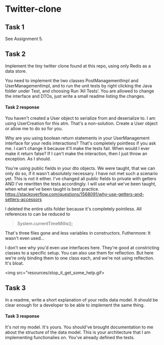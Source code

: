 # Twitter-clone
## Task 1
See Assignment 5.

## Task 2
Implement the tiny twitter clone found at this repo, using only Redis as a data store.

You need to implement the two classes PostManagementImpl and UserManagementImpl, and to run the unit tests by right clicking the Java folder under Test, and choosing Run ‘All Tests’.
You are allowed to change the interface and DTOs, just write a small readme listing the changes.

#### Task 2 response
You haven't created a User object to serialize from and deserialize to. I am using UserCreation for this atm. That's a non-solution. Create a User object or allow me to do so for you.

Why are you using boolean return statements in your UserManagement interface for your redis interactions? That's completely pointless if you ask me. I can't change it because it'll make the tests fail. When would I ever make it return false? If I can't make the interaction, then I just throw an exception. As I should.

You're using public fields in your dto objects. We were taught, that we can only do so, if it wasn't absolutely necessary. I have not met such a scenario yet. This is not it either. I've changed all public fields to private with getters AND I've rewritten the tests accordingly. I will use what we've been taught, when what we've been taught is best practice.
https://stackoverflow.com/questions/1568091/why-use-getters-and-setters-accessors 

I deleted the entire utils folder because it's completely pointless. All references to can be reduced to 
> System.currentTimeMillis();

That's three files gone and less variables in constructors. Futhermore: It wasn't even used...

I don't see why you'd even use interfaces here. They're good at constricting classes to a specific setup. You can also use them for reflection. But here we're only binding them to one class each, and we're not using reflection. It's bloat.

<img src="resources/stop_it_get_some_help.gif>

## Task 3
In a readme, write a short explanation of your redis data model. It should be clear enough for a developer to be able to implement the same thing.

#### Task 3 response
It's not my model. It's yours. You should've brought documentation to me about the structure of the data model. This is your architecture that I am implementing functionalies on. You've already defined the tests.